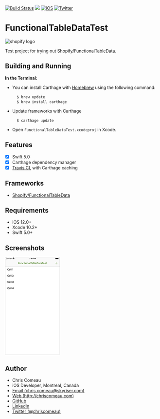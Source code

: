 [![Build Status](https://travis-ci.org/chriscomeau/FunctionalTableDataTest.svg?branch=master)](https://travis-ci.org/chriscomeau/FunctionalTableDataTest)  ![](https://img.shields.io/badge/language-Swift%205.0-green.svg) [![iOS](https://img.shields.io/badge/platform-iOS-lightgray.svg?style=flat)](https://developer.apple.com/) [![Twitter](https://img.shields.io/badge/twitter-@chriscomeau-blue.svg)](http://twitter.com/chriscomeau)

# FunctionalTableDataTest

![shopify logo](https://github.com/chriscomeau/ShopifyiOSCollections/blob/master/images/shopify-logo.png)

Test project for trying out [Shopify/FunctionalTableData](https://github.com/Shopify/FunctionalTableData).



## Building and Running


**In the Terminal:**


* You can install Carthage with [Homebrew](http://brew.sh/) using the following command:

        $ brew update
        $ brew install carthage
      

* Update frameworks with Carthage 
         
        $ carthage update


* Open `FunctionalTableDataTest.xcodeproj` in Xcode.


## Features

- [x] Swift 5.0
- [x] Carthage dependency manager
- [x] [Travis CI](https://travis-ci.org), with Carthage caching

## Frameworks

- [Shopify/FunctionalTableData](https://github.com/Shopify/FunctionalTableData)

 
## Requirements

- iOS 12.0+ 
- Xcode 10.2+
- Swift 5.0+


## Screenshots

![screenshot 1](https://github.com/chriscomeau/FunctionalTableDataTest/blob/master/screenshots/screenshot1.png)


## Author

* Chris Comeau
* iOS Developer, Montreal, Canada
* [Email (chris.comeau@skyriser.com)](mailto:chris.comeau@skyriser.com)
* [Web (http://chriscomeau.com)](http://chriscomeau.com)
* [GitHub](https://github.com/chriscomeau)
* [LinkedIn](https://www.linkedin.com/in/christiancomeau)
* [Twitter (@chriscomeau)](http://twitter.com/chriscomeau)

